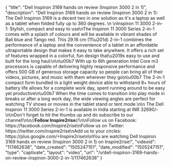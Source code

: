 {
    "title": "Dell Inspiron 3169 hands on review (Inspiron 3000 2 in 1)",
    "description": "Dell Inspiron 3169 hands on review (Inspiron 3000 2 in 1): The Dell Inspiron 3169 is a decent two in one solution as it's a laptop as well as a tablet when folded fully up to 360 degrees. \n \nInspiron 11 3000 2-in-1: Stylish, compact and easy to use\nThe Inspiron 11 3000 Series 2-in-1 comes with a splash of colours and will be available in vibrant shades of Bali blue and Tango red. This 29.16 cm (11\u201d) 2-in-1 combines the performance of a laptop and the convenience of a tablet in an affordable ultraportable design that makes it easy to take anywhere. It offers a rich set of features wrapped in a colorful, fun design that\u2019s easy to use and built for the long haul:\n\n\u00b7         With up to 6th generation Intel Core m3 processors is capable of delivering highly responsive performance and offers 500 GB of generous storage capacity so people can bring all of their videos, pictures, and music with them wherever they go\n\u00b7         The 2-in-1 compact form bundled in a light weight device able to withstand 8+ hours of battery life allows for a complete work day, spent running around to be easy yet productive\n\u00b7         When the time comes to transition into play mode in breaks or after a long work day, the wide viewing angles are perfect for watching TV shows or movies in the tablet stand or tent mode.\n\n The Dell Inspiron 11 3000 Series 2-in-1 is available in India starting at INR 32690\/-\n\nDon't forget to hit the thumbs up and do subscribe to our channel!\n\n\/\/**Follow Inspire2rise**\/\/\n\nFollow us on Facebook: https:\/\/facebook.com\/Inspire2rise\nFollow us on Twitter: https:\/\/twitter.com\/inspire2rise\nAdd us to your circles: https:\/\/plus.google.com\/+Inspire2rise\n\nYou are watching Dell Inspiron 3169 hands on review (Inspiron 3000 2 in 1) on Inspire2rise!",
    "videoid": "117462638",
    "date_created": "1505247151",
    "date_modified": "1505247151",
    "type": "captivate",
    "layout": "video",
    "url": "\/v\/dell-inspiron-3169-hands-on-review-inspiron-3000-2-in-1\/117462638"
}